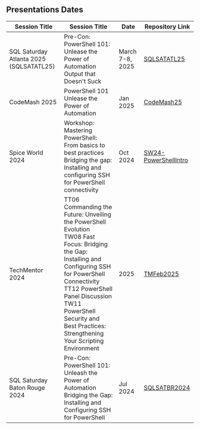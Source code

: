 ## Presentations Dates

| Session Title                      |Session Title| Date  | Repository Link |
|------------------------------------|--------------|----------------|----------------|
| SQL Saturday Atlanta 2025 (SQLSATATL25) |Pre-Con: PowerShell 101: Unlease the Power of Automation <br>Output that Doesn't Suck | March 7-8, 2025 | [SQLSATATL25](https://github.com/psjamesp/SQLSATATL25) |
| CodeMash 2025        |PowerShell 101 Unlease the Power of Automation |Jan 2025     | [CodeMash25](https://github.com/psjamesp/CodeMash25) |
| Spice World 2024          |Workshop: Mastering PowerShell: From basics to best practices<br>Bridging the gap: Installing and configuring SSH for PowerShell connectivity |Oct 2024     | [SW24-PowerShellIntro](https://github.com/psjamesp/SW24-PowerShellIntro) |
| TechMentor 2024   |TT06 Commanding the Future: Unveiling the PowerShell Evolution <br>TW08 Fast Focus: Bridging the Gap: Installing and Configuring SSH for PowerShell Connectivity<br>TT12 PowerShell Panel Discussion<br>TW11 PowerShell Security and Best Practices: Strengthening Your Scripting Environment |2025         | [TMFeb2025](https://github.com/psjamesp/TMFeb2025)  |Aug 2024     | [TechMentor2024](https://github.com/psjamesp/TechMentor2024) |
| SQL Saturday Baton Rouge 2024 |Pre-Con: PowerShell 101: Unleash the Power of Automation<br>Bridging the Gap: Installing and Configuring SSH for PowerShell |Jul 2024 | [SQLSATBR2024](https://github.com/psjamesp/SQLSATBR2024) |

